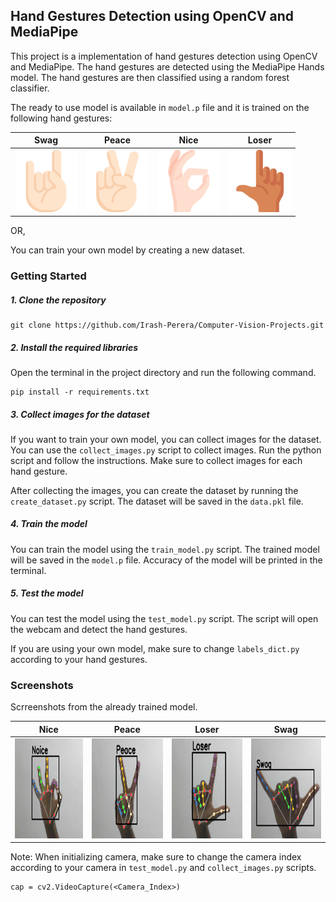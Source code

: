 ## Hand Gestures Detection using OpenCV and MediaPipe

This project is a implementation of hand gestures detection using OpenCV and MediaPipe. The hand gestures are detected using the MediaPipe Hands model. The hand gestures are then classified using a random forest classifier. 

The ready to use model is available in `model.p` file and it is trained on the following hand gestures:

| Swag                          | Peace                         | Nice                          | Loser                         |
|-------------------------------|-------------------------------|-------------------------------|-------------------------------|
| <img src="./Screenshots/Swag.png" alt="Swag" width="100" height="100"> | <img src="./Screenshots/Peace.png" alt="Peace" width="100" height="100"> | <img src="./Screenshots/Noice.png" alt="Nice" width="100" height="100"> | <img src="./Screenshots/Loser.png" alt="Loser" width="100" height="100"> |

OR,   

You can train your own model by creating a new dataset.

### Getting Started

##### 1.  Clone the repository
```
git clone https://github.com/Irash-Perera/Computer-Vision-Projects.git
```
##### 2. Install the required libraries
Open the terminal in the project directory and run the following command.
```
pip install -r requirements.txt
```
##### 3. Collect images for the dataset
If you want to train your own model, you can collect images for the dataset. You can use the `collect_images.py` script to collect images. Run the python script and follow the instructions. Make sure to collect images for each hand gesture.

After collecting the images, you can create the dataset by running the `create_dataset.py` script. The dataset will be saved in the `data.pkl` file.

##### 4. Train the model
You can train the model using the `train_model.py` script. The trained model will be saved in the `model.p` file. Accuracy of the model will be printed in the terminal.

##### 5. Test the model
You can test the model using the `test_model.py` script. The script will open the webcam and detect the hand gestures.

If you are using your own model, make sure to change `labels_dict.py` according to your hand gestures. 

### Screenshots

Scrreenshots from the already trained model.

| Nice | Peace | Loser | Swag |
|------|-------|-------|------|
| <img src="./Screenshots/Nice1.png" alt="Nice" width="200" height="160"> | <img src="./Screenshots/Peace1.png" alt="Peace" width="200" height="160"> | <img src="./Screenshots/Loser1.png" alt="Loser" width="200" height="160"> | <img src="./Screenshots/Swag1.png" alt="Swag" width="200" height="160"> |

Note: When initializing camera, make sure to change the camera index according to your camera in `test_model.py` and `collect_images.py` scripts. 
```
cap = cv2.VideoCapture(<Camera_Index>)
```




